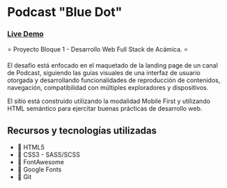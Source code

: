 
# Podcast "Blue Dot"

### [Live Demo](https://egarzon85.github.io/Proyecto-Podcast/)

:star: Proyecto Bloque 1 - Desarrollo Web Full Stack de Acámica. :star:

El desafío está enfocado en el maquetado de la landing page de un canal de Podcast, siguiendo las guías visuales de una interfaz de usuario otorgada y desarrollando funcionalidades de reproducción de contenidos, navegación, compatibilidad con múltiples exploradores y dispositivos.

El sitio está construido utilizando la modalidad Mobile First y utilizando HTML semántico para ejercitar buenas prácticas de desarrollo web.

## Recursos y tecnologías utilizadas

- :pushpin:   HTML5
- :pushpin:   CSS3 - SASS/SCSS
- :pushpin:   FontAwesome
- :pushpin:   Google Fonts
- :pushpin:   Git






